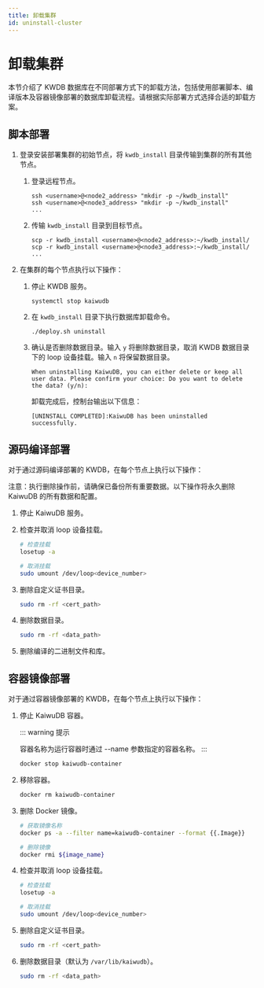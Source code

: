 ```yaml
---
title: 卸载集群
id: uninstall-cluster
---
```


# 卸载集群

本节介绍了 KWDB 数据库在不同部署方式下的卸载方法，包括使用部署脚本、编译版本及容器镜像部署的数据库卸载流程。请根据实际部署方式选择合适的卸载方案。

## 脚本部署

1. 登录安装部署集群的初始节点，将 `kwdb_install` 目录传输到集群的所有其他节点。
    1. 登录远程节点。

        ```shell
        ssh <username>@<node2_address> "mkdir -p ~/kwdb_install"
        ssh <username>@<node3_address> "mkdir -p ~/kwdb_install"
        ...
        ```

    2. 传输 `kwdb_install` 目录到目标节点。

        ```shell
        scp -r kwdb_install <username>@<node2_address>:~/kwdb_install/
        scp -r kwdb_install <username>@<node3_address>:~/kwdb_install/
        ...    
        ```

2. 在集群的每个节点执行以下操作：
    1. 停止 KWDB 服务。

        ```shell
        systemctl stop kaiwudb
        ```

    2. 在 `kwdb_install` 目录下执行数据库卸载命令。

        ```shell
        ./deploy.sh uninstall 
        ```

    3. 确认是否删除数据目录。输入 `y` 将删除数据目录，取消 KWDB 数据目录下的 loop 设备挂载。输入 `n` 将保留数据目录。

        ```shell
        When uninstalling KaiwuDB, you can either delete or keep all user data. Please confirm your choice: Do you want to delete the data? (y/n): 
        ``` 

        卸载完成后，控制台输出以下信息：

        ```shell
        [UNINSTALL COMPLETED]:KaiwuDB has been uninstalled successfully.
        ```

## 源码编译部署

对于通过源码编译部署的 KWDB，在每个节点上执行以下操作：

注意：执行删除操作前，请确保已备份所有重要数据。以下操作将永久删除 KaiwuDB 的所有数据和配置。

1. 停止 KaiwuDB 服务。

2. 检查并取消 loop 设备挂载。

   ```bash
   # 检查挂载
   losetup -a
   
   # 取消挂载
   sudo umount /dev/loop<device_number>
   ```

3. 删除自定义证书目录。

   ```bash
   sudo rm -rf <cert_path>
   ```

4. 删除数据目录。

   ```bash
   sudo rm -rf <data_path>
   ```

5. 删除编译的二进制文件和库。

## 容器镜像部署

对于通过容器镜像部署的 KWDB，在每个节点上执行以下操作：

1. 停止 KaiwuDB 容器。

   ::: warning 提示

   容器名称为运行容器时通过 --name 参数指定的容器名称。
   :::

   ```bash
   docker stop kaiwudb-container
   ```

2. 移除容器。

   ```bash
   docker rm kaiwudb-container
   ```

3. 删除 Docker 镜像。

   ```bash
   # 获取镜像名称
   docker ps -a --filter name=kaiwudb-container --format {{.Image}}
   
   # 删除镜像
   docker rmi ${image_name}
   ```

4. 检查并取消 loop 设备挂载。

   ```bash
   # 检查挂载
   losetup -a
   
   # 取消挂载
   sudo umount /dev/loop<device_number>
   ```

5. 删除自定义证书目录。

   ```bash
   sudo rm -rf <cert_path>
   ```

6. 删除数据目录（默认为 `/var/lib/kaiwudb`）。

   ```bash
   sudo rm -rf <data_path>
   ```
